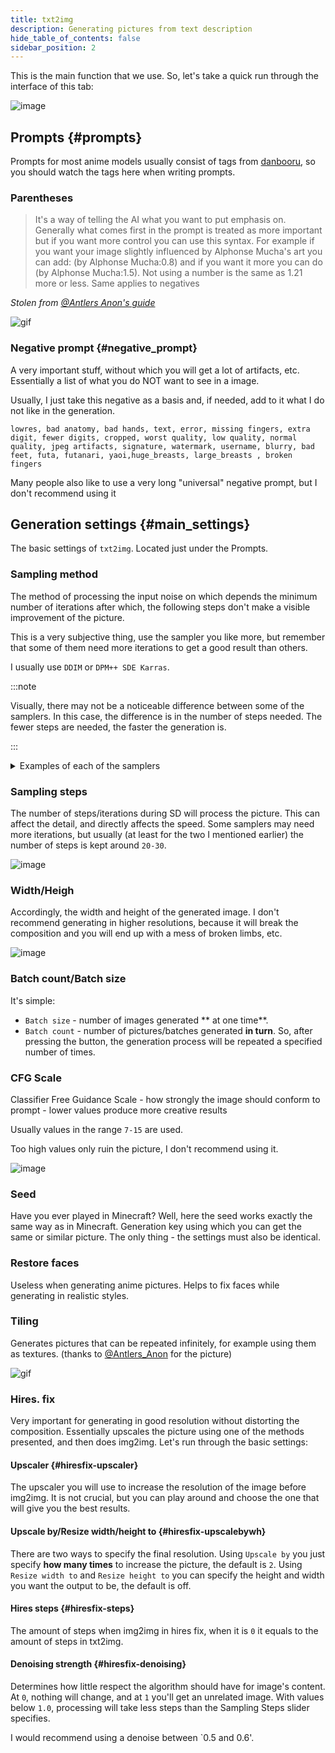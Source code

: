 ```yaml
---
title: txt2img
description: Generating pictures from text description
hide_table_of_contents: false
sidebar_position: 2
---
```

This is the main function that we use. So, let's take a quick run through the interface of this tab:

![image](https://i.imgur.com/UzLRybm.png)

## Prompts {#prompts}
Prompts for most anime models usually consist of tags from [danbooru](https://danbooru.donmai.us), so you should watch the tags here when writing prompts.

### Parentheses

>It's a way of telling the AI what you want to put emphasis on. Generally what comes first in the prompt is treated as more important but if you want more control you can use this syntax. For example if you want your image slightly influenced by Alphonse Mucha's art you can add: (by Alphonse Mucha:0.8) and if you want it more you can do (by Alphonse Mucha:1.5). Not using a number is the same as 1.21 more or less. Same applies to negatives

*Stolen from [@Antlers Anon's guide](https://antlers-anon.fanbox.cc/posts/5250143)*

![gif](https://i.imgur.com/rkBTn3u.gif)

### Negative prompt {#negative_prompt}

A very important stuff, without which you will get a lot of artifacts, etc. Essentially a list of what you do NOT want to see in a image.

Usually, I just take this negative as a basis and, if needed, add to it what I do not like in the generation.

```
lowres, bad anatomy, bad hands, text, error, missing fingers, extra digit, fewer digits, cropped, worst quality, low quality, normal quality, jpeg artifacts, signature, watermark, username, blurry, bad feet, futa, futanari, yaoi,huge_breasts, large_breasts , broken fingers
```

Many people also like to use a very long "universal" negative prompt, but I don't recommend using it

## Generation settings {#main_settings}
The basic settings of `txt2img`. Located just under the Prompts.

### Sampling method
The method of processing the input noise on which depends the minimum number of iterations after which, the following steps don't make a visible improvement of the picture.

This is a very subjective thing, use the sampler you like more, but remember that some of them need more iterations to get a good result than others.

I usually use `DDIM` or `DPM++ SDE Karras`.

:::note

Visually, there may not be a noticeable difference between some of the samplers. In this case, the difference is in the number of steps needed.  The fewer steps are needed, the faster the generation is.

:::

<details>
<summary>Examples of each of the samplers</summary>
    <div>

![image](https://i.imgur.com/dM98n2Z.jpeg)
![image](https://i.imgur.com/L6ZVq3l.jpeg)

<details>
<summary>Information about generating examples</summary>
    
Prompt:

```
best quality, 1girl, small breasts, japanese armor, red hair, long hair, 
red eyes, fox ears, animal_ear_fluff, holding weapon, bow \(weapon\),holding bow \(weapon\),
```
Negative prompt: 

```
 lowres, bad anatomy, bad hands, text, error, missing fingers, extra digit, fewer digits, cropped, worst quality, low quality, normal quality, jpeg artifacts, signature, watermark, username, blurry, bad feet, futa, futanari, yaoi,huge_breasts, large_breasts , (demon horns:1.1), blood, ribs, rebs, realistic face, broken fingers, earrings, hair ornament, loli, bad hands, bad fingers, thick thighs, pubic hair
```
Settings:

```text
Steps: 70, CFG scale: 11, Size: 512x920, Model hash: 0873291ac5
Model: AbyssOrangeMix2_nsfw, Clip skip: 2, ENSD: 31337,
```

</details>

</div>
</details>

### Sampling steps

The number of steps/iterations during SD will process the picture. This can affect the detail, and directly affects the speed. Some samplers may need more iterations, but usually (at least for the two I mentioned earlier) the number of steps is kept around `20-30`.

![image](https://i.imgur.com/ITpi1fJ.jpeg)

### Width/Heigh

Accordingly, the width and height of the generated image.
I don't recommend generating in higher resolutions, because it will break the composition and you will end up with a mess of broken limbs, etc.

![image](https://i.imgur.com/u4UCAjv.jpeg)

### Batch count/Batch size

It's simple:
* `Batch size` - number of images generated ** at one time**.
* `Batch count` - number of pictures/batches generated **in turn**. So, after pressing the button, the generation process will be repeated a specified number of times.

### CFG Scale

Classifier Free Guidance Scale - how strongly the image should conform to prompt - lower values produce more creative results

Usually values in the range `7-15` are used.

Too high values only ruin the picture, I don't recommend using it.

![image](https://i.imgur.com/IAtLwsl.jpeg)

### Seed

Have you ever played in Minecraft? Well, here the seed works exactly the same way as in Minecraft. Generation key using which you can get the same or similar picture. The only thing - the settings must also be identical.

### Restore faces

Useless when generating anime pictures. Helps to fix faces while generating in realistic styles.

### Tiling

Generates pictures that can be repeated infinitely, for example using them as textures. (thanks to [@Antlers_Anon](https://antlers-anon.fanbox.cc/posts/5250143) for the picture)

![gif](https://i.imgur.com/ezxgarP.gif)

### Hires. fix

Very important for generating in good resolution without distorting the composition. 
Essentially upscales the picture using one of the methods presented, and then does img2img.
Let's run through the basic settings:

#### Upscaler {#hiresfix-upscaler}

The upscaler you will use to increase the resolution of the image before img2img. It is not crucial, but you can play around and choose the one that will give you the best results.

#### Upscale by/Resize width/height to {#hiresfix-upscalebywh}

There are two ways to specify the final resolution. Using `Upscale by` you just specify **how many times** to increase the picture, the default is `2`.
Using `Resize width to` and `Resize height to` you can specify the height and width you want the output to be, the default is off.

#### Hires steps {#hiresfix-steps}

The amount of steps when img2img in hires fix, when it is `0` it equals to the amount of steps in txt2img.

#### Denoising strength {#hiresfix-denoising}

Determines how little respect the algorithm should have for image's content. At `0`, nothing will change, and at `1` you'll get an unrelated image. With values below `1.0`, processing will take less steps than the Sampling Steps slider specifies.

I would recommend using a denoise between `0.5 and 0.6'.



